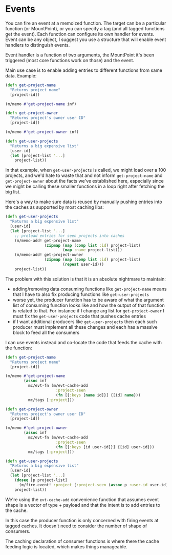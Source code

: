 # Events
You can fire an event at a memoized function. The target can be a particular function (or MountPoint), or
you can specify a tag (and all tagged functions get the event). Each function can configure its own handler for
events. Event can be any object, I suggest you use a structure that will enable event handlers to distinguish
events.

Event handler is a function of two arguments, the MountPoint it's been triggered (most core functions work on those)
and the event.

Main use case is to enable adding entries to different functions from same data. Example:

```clojure
(defn get-project-name
  "Returns project name"
  [project-id])

(m/memo #'get-project-name inf)

(defn get-project-owner
  "Returns project's owner user ID"
  [project-id])

(m/memo #'get-project-owner inf)

(defn get-user-projects
  "Returns a big expensive list"
  [user-id]
  (let [project-list '...]
    project-list))
```

In that example, when `get-user-projects` is called, we might load over a 100 projects, and we'd hate to waste that
and not inform `get-project-name` and `get-project-owner` about the facts we've established here, especially since we
might be calling these smaller functions in a loop right after fetching the big list.

Here's a way to make sure data is reused by manually pushing entries into the caches as supported by most caching libs:

```clojure
(defn get-user-projects
  "Returns a big expensive list"
  [user-id]
  (let [project-list '...]
    ;; preload entries for seen projects into caches
    (m/memo-add! get-project-name
                 (zipmap (map (comp list :id) project-list)
                         (map :name project-list)))
    (m/memo-add! get-project-owner
                 (zipmap (map (comp list :id) project-list)
                         (repeat user-id)))
    project-list))
```

The problem with this solution is that it is an absolute nightmare to maintain:
- adding/removing data consuming functions like `get-project-name` means that I have to also fix producing
  functions like `get-user-projects`
- worse yet, the producer function has to be aware of what the argument list of consuming function looks like
  and how the output of that function is related to that. For instance if I change arg list for `get-project-owner`
  I must fix the `get-user-projects` code that pushes cache entries
- if I want additional producers like `get-user-projects` then each such producer must implement all these changes
  and each has a massive block to feed all the consumers


I can use events instead and co-locate the code that feeds the cache with the function:

```clojure
(defn get-project-name
  "Returns project name"
  [project-id])

(m/memo #'get-project-name
        (assoc inf
          mc/evt-fn (m/evt-cache-add
                      :project-seen
                      (fn [{:keys [name id]}] {[id] name}))
          mc/tags [:project]))

(defn get-project-owner
  "Returns project's owner user ID"
  [project-id])

(m/memo #'get-project-owner
        (assoc inf
          mc/evt-fn (m/evt-cache-add
                      :project-seen
                      (fn [{:keys [id user-id]}] {[id] user-id}))
          mc/tags [:project]))

(defn get-user-projects
  "Returns a big expensive list"
  [user-id]
  (let [project-list '...]
    (doseq [p project-list]
      (m/fire-event! :project [:project-seen (assoc p :user-id user-id)]))
    project-list))
```

We're using the `evt-cache-add` convenience function that assumes event shape is a
vector of type + payload and that the intent is to add entries to the cache.

In this case the producer function is only concerned with firing events at tagged caches.
It doesn't need to consider the number of shape of consumers.

The caching declaration of consumer functions is where there the cache feeding logic is located,
which makes things manageable.
